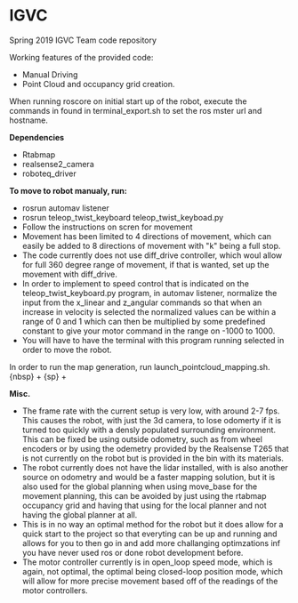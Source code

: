 # IGVC
Spring 2019 IGVC Team code repository

Working features of the provided code:
  * Manual Driving
  * Point Cloud and occupancy grid creation.


When running roscore on initial start up of the robot, execute the commands in found in terminal_export.sh
to set the ros mster url and hostname.


**Dependencies**
 * Rtabmap
 * realsense2_camera
 * roboteq_driver


**To move to robot manualy, run:**
 * rosrun automav listener
 * rosrun teleop_twist_keyboard teleop_twist_keyboad.py
  * Follow the instructions on scren for movement
   * Movement has been limited to 4 directions of movement, which can easily be added to 8 directions of movement with "k" being a full stop.
   * The code currently does not use diff_drive controller, which woul allow for full 360 degree range of movement, if that is wanted, set up the movement with diff_drive.
   * In order to implement to speed control that is indicated on the teleop_twist_keyboard.py program, in automav listener, normalize the input from the x_linear and z_angular commands so that when an increase in velocity is selected the normalized values can be within a range of 0 and 1 which can then be multiplied by some predefined constant to give your motor command in the range on -1000 to 1000.
   * You will have to have the terminal with this program running selected in order to move the robot.


In order to run the map generation, run launch_pointcloud_mapping.sh.
{nbsp} +
{sp} +

**Misc.**
 * The frame rate with the current setup is very low, with around 2-7 fps. This causes the robot, with just the 3d camera, to lose odomerty if it is turned too quickly with a densly populated surrounding environment. This can be fixed be using outside odometry, such as from wheel encoders or by using the odemetry provided by the Realsense T265 that is not currently on the robot but is provided in the bin with its materials.
 * The robot currently does not have the lidar installed, with is also another source on odometry and would be a faster mapping solution, but it is also used for the global planning when using move_base for the movement planning, this can be avoided by just using the rtabmap occupancy grid and having that using for the local planner and not having the global planner at all.
  * This is in no way an optimal method for the robot but it does allow for a quick start to the project so that everyting can be up and running and allows for you to then go in and add more challanging optimzations inf you have never used ros or done robot development before.
 * The motor controller currently is in open_loop speed mode, which is again, not optimal, the optimal being closed-loop position mode, which will allow for more precise movement based off of the readings of the motor controllers.
